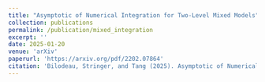 ```yaml
---
title: "Asymptotic of Numerical Integration for Two-Level Mixed Models"
collection: publications
permalink: /publication/mixed_integration
excerpt: ''
date: 2025-01-20
venue: 'arXiv'
paperurl: 'https://arxiv.org/pdf/2202.07864'
citation: 'Bilodeau, Stringer, and Tang (2025). Asymptotic of Numerical Integration for Two Level Mixed Models, arxiv:2202.07864.'
---
```

